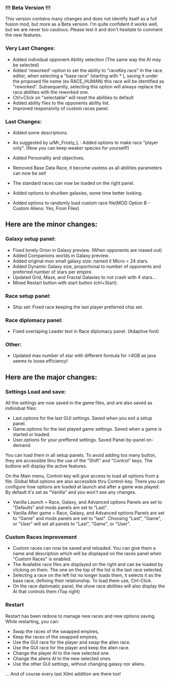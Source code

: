 ### !!! Beta Version !!!
This version contains many changes and does not identify itself as a full fusion mod, but more as a Beta version.
I'm quite confident it works well, but we are never too cautious. Please test it and don't hesitate to comment the new features.

### Very Last Changes:
  - Added individual opponent Ability selection (The same way the AI may be selected)
  - Added 'reworked'-option to set the ability to "raceKey.race"
  In the race editor, when selecting a "base race" (starting with * ), saving it under the proposed file name (ex RACE_HUMAN) this race will be identified as "reworked". Subsequently, selecting this option will always replace the race abilities with the reworked one.
  - Ctrl+Click on "selectable" will reset the abilities to default
  - Added ability files to the opponents ability list.
  - Improved responsivity of custom races panel.


### Last Changes:
  - Added some descriptions.
  - As suggested by u/Mr_Frosty_L : Added options to make race "player only". (Now you can keep weaker species for yourself!)
  - Added Personality and objectives.
  - Removed Base Data Race, it become useless as all abilities parameters can now be set!
  - The standard races can now be loaded on the right panel.

  - Added options to shuriken galaxies, some time better looking.
  - Added options to randomly load custom race file(MOD Option B - Custom Aliens: Yes, From Files)

## Here are the minor changes:

### Galaxy setup panel:
  - Fixed lonely Orion in Galaxy preview. (When opponents are maxed out)
  - Added Companions worlds in Galaxy preview.
  - Added original moo small galaxy size: named it Micro = 24 stars.
  - Added Dynamic Galaxy size, proportional to number of opponents and preferred number of stars per empire.
  - Updated Grid, Maze, and Fractal Galaxies to not crash with 4 stars...
  - Mixed Restart button with start button (ctrl+Start).

### Race setup panel:
  - Ship set: Fixed race keeping the last player preferred chip set.

### Race diplomacy panel:
  - Fixed overlaping Leader text in Race diplomacy panel. (Adaptive font)

### Other:
  - Updated max number of star with different formula for >4GB as java seems to loose efficiency! 

## Here are the major changes:

### Settings Load and save:

All the settings are now saved in the game files, and are also saved as individual files:
  - Last.options for the last GUI settings. Saved when you exit a setup panel.
  - Game.options for the last played game settings. Saved when a game is started or loaded.
  - User.options for your preffered settings. Saved Panel-by-panel on-demand.

You can load them in all setup panels. To avoid adding too many button, they are accessible thru the use of the "Shift" and "Control" keys. The buttons will display the active features.

On the Main menu, Control-key will give access to load all options from a file.
Global Mod options are also accessible thru Control-key. There you can configure how options are loaded at launch and after a game was played: By default it's set as "Vanilla" and you won't see any changes.
  - Vanilla Launch = Race, Galaxy, and Advanced options Panels are set to "Defaults" and mods panels are set to "Last".
  - Vanilla After game =  Race, Galaxy, and Advanced options Panels are set to "Game" and mods panels are set to "last".
Choosing "Last", "Game", or "User" will set all panels to "Last", "Game", or "User".

### Custom Races improvement
  - Custom races can now be saved and reloaded. You can give them a name and description which will be displayed on the races panel when "Custom Races" is enabled.
  - The Available race files are displayed on the right and can be loaded by clicking on them. The one on the top of the list is the last race selected.
  - Selecting a race on the left list no longer loads them, it selects it as the base race, defining their relationship. To load them use, Ctrl-Click.
  - On the race diplomatic panel, the show race abilities will also display the AI that controls them (Top right)


### Restart
Restart has been redone to manage new races and new options saving. While restarting, you can:

  - Swap the races of the swapped empires,
  - Keep the races of the swapped empires,
  - Use the GUI race for the player and swap the alien race.
  - Use the GUI race for the player and keep the alien race.
  - Change the player AI to the new selected one.
  - Change the aliens AI to the new selected ones.
  - Use the other GUI settings, without changing galaxy nor aliens.

... And of course every last Xilmi addition are there too!
